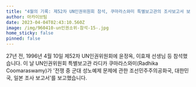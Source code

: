 ```yaml
---
title: "4월의 기록: 제52차 UN인권위원회 참석, 쿠마라스와미 특별보고관의 조사보고서 보고"
author: 아카이브팀
date: 2023-04-04T02:43:10.560Z
image: /img/960410-un인권소위-참석-15-.jpg
home_sticky: false
pinned: false
---
```

27년 전, 1996년 4월 10일 제52차 UN인권위원회에 윤정옥, 이효재 선생님 등 참석했습니다. 이 날 UN인권위원회 특별보고관 라디카 쿠마라스와미(Radhika Coomaraswamy)가 '전쟁 중 군대 성노예제 문제에 관한 조선민주주의공화국, 대한민국, 일본 조사 보고서'를 보고했습니다.